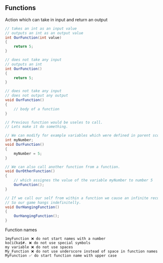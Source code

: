 ## Functions

Action which can take in input and return an output

```csharp
// takes an int as an input value
// outputs an int as an output value
int OurFunction(int value)
{
	return 5;
}

// does not take any input
// outputs an int
int OurFunction()
{
	return 5;
}

// does not take any input
// does not output any output
void OurFunction()
{
	// body of a function
}
```

```csharp
// Previous function would be useles to call.
// Lets make it do something.

// We can modify for example variables which were defined in parent scope.
int myNumber;
void OurFunction()
{
	myNumber = 5;
}

// We can also call another function from a function.
void OurOtherFunction()
{
	// which assignes the value of the variable myNumber to number 5
	OurFunction();	
}

// If we call our self from within a function we cause an infinite recursion.
// So our game hangs indefinitelly.
void OurHangingFunction()
{
	OurHangingFunction();
}
```

Function names

	1myFunction ❌ do not start names with a number
	kočička$#. ❌ do not use special symbols
	my variable ❌ do not use spaces
	My_Function ❌ do not use underscore instead of space in function names
	MyFunction ✅ do start function name with upper case
